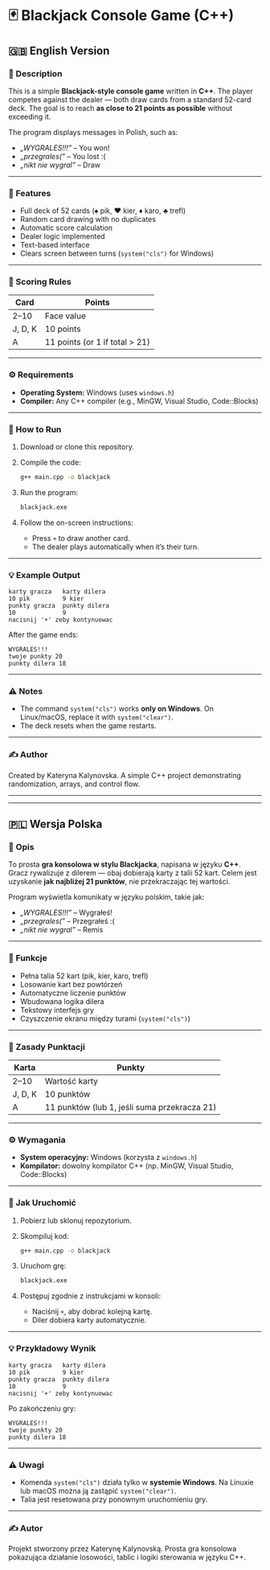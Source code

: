 # 🃏 Blackjack Console Game (C++)

## 🇬🇧 English Version

### 📖 Description

This is a simple **Blackjack-style console game** written in **C++**.
The player competes against the dealer — both draw cards from a standard 52-card deck.
The goal is to reach **as close to 21 points as possible** without exceeding it.

The program displays messages in Polish, such as:

* *„WYGRALES!!!”* – You won!
* *„przegrales(”* – You lost :(
* *„nikt nie wygral”* – Draw

---

### 🧩 Features

* Full deck of 52 cards (♠ pik, ♥ kier, ♦ karo, ♣ trefl)
* Random card drawing with no duplicates
* Automatic score calculation
* Dealer logic implemented
* Text-based interface
* Clears screen between turns (`system("cls")` for Windows)

---

### 🧮 Scoring Rules

| Card    | Points                         |
| ------- | ------------------------------ |
| 2–10    | Face value                     |
| J, D, K | 10 points                      |
| A       | 11 points (or 1 if total > 21) |

---

### ⚙️ Requirements

* **Operating System:** Windows (uses `windows.h`)
* **Compiler:** Any C++ compiler (e.g., MinGW, Visual Studio, Code::Blocks)

---

### 🚀 How to Run

1. Download or clone this repository.
2. Compile the code:

   ```bash
   g++ main.cpp -o blackjack
   ```
3. Run the program:

   ```bash
   blackjack.exe
   ```
4. Follow the on-screen instructions:

   * Press `+` to draw another card.
   * The dealer plays automatically when it’s their turn.

---

### 💡 Example Output

```
karty gracza   karty dilera
10 pik         9 kier
punkty gracza  punkty dilera
10             9
nacisnij '+' zeby kontynuowac
```

After the game ends:

```
WYGRALES!!!
twoje punkty 20
punkty dilera 18
```

---

### ⚠️ Notes

* The command `system("cls")` works **only on Windows**.
  On Linux/macOS, replace it with `system("clear")`.
* The deck resets when the game restarts.

---

### ✍️ Author

Created by Kateryna Kalynovska.
A simple C++ project demonstrating randomization, arrays, and control flow.

---

---

## 🇵🇱 Wersja Polska

### 📖 Opis

To prosta **gra konsolowa w stylu Blackjacka**, napisana w języku **C++**.
Gracz rywalizuje z dilerem — obaj dobierają karty z talii 52 kart.
Celem jest uzyskanie **jak najbliżej 21 punktów**, nie przekraczając tej wartości.

Program wyświetla komunikaty w języku polskim, takie jak:

* *„WYGRALES!!!”* – Wygrałeś!
* *„przegrales(”* – Przegrałeś :(
* *„nikt nie wygral”* – Remis

---

### 🧩 Funkcje

* Pełna talia 52 kart (pik, kier, karo, trefl)
* Losowanie kart bez powtórzeń
* Automatyczne liczenie punktów
* Wbudowana logika dilera
* Tekstowy interfejs gry
* Czyszczenie ekranu między turami (`system("cls")`)

---

### 🧮 Zasady Punktacji

| Karta   | Punkty                                       |
| ------- | -------------------------------------------- |
| 2–10    | Wartość karty                                |
| J, D, K | 10 punktów                                   |
| A       | 11 punktów (lub 1, jeśli suma przekracza 21) |

---

### ⚙️ Wymagania

* **System operacyjny:** Windows (korzysta z `windows.h`)
* **Kompilator:** dowolny kompilator C++ (np. MinGW, Visual Studio, Code::Blocks)

---

### 🚀 Jak Uruchomić

1. Pobierz lub sklonuj repozytorium.
2. Skompiluj kod:

   ```bash
   g++ main.cpp -o blackjack
   ```
3. Uruchom grę:

   ```bash
   blackjack.exe
   ```
4. Postępuj zgodnie z instrukcjami w konsoli:

   * Naciśnij `+`, aby dobrać kolejną kartę.
   * Diler dobiera karty automatycznie.

---

### 💡 Przykładowy Wynik

```
karty gracza   karty dilera
10 pik         9 kier
punkty gracza  punkty dilera
10             9
nacisnij '+' zeby kontynuowac
```

Po zakończeniu gry:

```
WYGRALES!!!
twoje punkty 20
punkty dilera 18
```

---

### ⚠️ Uwagi

* Komenda `system("cls")` działa tylko w **systemie Windows**.
  Na Linuxie lub macOS można ją zastąpić `system("clear")`.
* Talia jest resetowana przy ponownym uruchomieniu gry.

---

### ✍️ Autor

Projekt stworzony przez Katerynę Kalynovską.
Prosta gra konsolowa pokazująca działanie losowości, tablic i logiki sterowania w języku C++.
